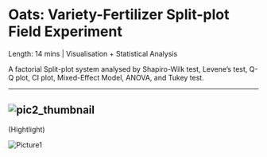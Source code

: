 # Oats: Variety-Fertilizer Split-plot Field Experiment

Length: 14 mins | Visualisation + Statistical Analysis

A factorial Split-plot system analysed by Shapiro-Wilk test, Levene’s test, Q-Q plot, CI plot, Mixed-Effect Model, ANOVA, and Tukey test.

---
![pic2_thumbnail](https://user-images.githubusercontent.com/81752452/132083598-2b6952cc-16e2-43f1-bed7-bfdc14a692ba.png)
---
(Hightlight)

![Picture1](https://user-images.githubusercontent.com/81752452/132083602-9928bc94-1c48-41c0-9a3c-e42879e947fa.png)

